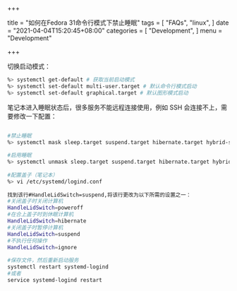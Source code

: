 +++

title = "如何在Fedora 31命令行模式下禁止睡眠"
tags = [
    "FAQs",
    "linux",
]
date = "2021-04-04T15:20:45+08:00"
categories = [
    "Development",
]
menu = "Development"

+++

切换启动模式：

```bash
%> systemctl get-default # 获取当前启动模式
%> systemctl set-default multi-user.target # 默认命令行模式启动
%> systemctl set-default graphical.target # 默认图形模式启动
```



笔记本进入睡眠状态后，很多服务不能远程连接使用，例如 SSH 会连接不上，需要修改一下配置：  

```bash

#禁止睡眠
%> systemctl mask sleep.target suspend.target hibernate.target hybrid-sleep.target
 
#启用睡眠
%> systemctl unmask sleep.target suspend.target hibernate.target hybrid-sleep.target
 
#配置盖子（笔记本）
%> vi /etc/systemd/logind.conf
 
找到该行#HandleLidSwitch=suspend,将该行更改为以下所需的设置之一：
#关闭盖子时关闭计算机
HandleLidSwitch=poweroff
#在合上盖子时到休眠计算机
HandleLidSwitch=hibernate
#关闭盖子时暂停计算机
HandleLidSwitch=suspend
#不执行任何操作
HandleLidSwitch=ignore
 
#保存文件，然后重新启动服务
systemctl restart systemd-logind
#或者
service systemd-logind restart
```

<!--more-->
